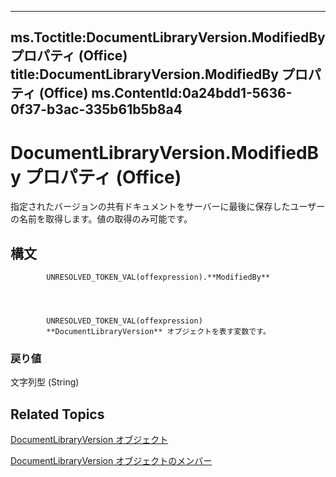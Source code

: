 

---
ms.Toctitle:DocumentLibraryVersion.ModifiedBy プロパティ (Office)
title:DocumentLibraryVersion.ModifiedBy プロパティ (Office)
ms.ContentId:0a24bdd1-5636-0f37-b3ac-335b61b5b8a4
---
# DocumentLibraryVersion.ModifiedBy プロパティ (Office)




指定されたバージョンの共有ドキュメントをサーバーに最後に保存したユーザーの名前を取得します。値の取得のみ可能です。

## 構文

            UNRESOLVED_TOKEN_VAL(offexpression).**ModifiedBy**




            UNRESOLVED_TOKEN_VAL(offexpression)
            **DocumentLibraryVersion** オブジェクトを表す変数です。

### 戻り値
文字列型 (String)





## Related Topics

[DocumentLibraryVersion オブジェクト](ac13975d-4f91-1fc5-5b0a-94b21309ffb7.md)

[DocumentLibraryVersion オブジェクトのメンバー](81015690-f681-67e5-4ff7-329a95f78f3d.md)





